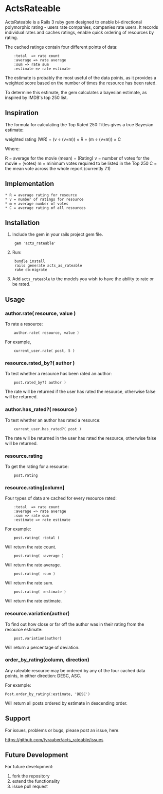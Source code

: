 # ActsRateable

ActsRateable is a Rails 3 ruby gem designed to enable bi-directional polymorphic rating - users rate companies, companies rate users.  It records individual rates and caches ratings, enable quick ordering of resources by rating.

The cached ratings contain four different points of data:

		:total  => rate count
		:average => rate average
		:sum => rate sum
		:estimate => rate estimate

The estimate is probably the most useful of the data points, as it provides a weighted score based on the number of times the resource has been rated.

To determine this estimate, the gem calculates a bayesian estimate, as inspired by IMDB's top 250 list.

## Inspiration

The formula for calculating the Top Rated 250 Titles gives a true Bayesian estimate:

weighted rating (WR) = (v ÷ (v+m)) × R + (m ÷ (v+m)) × C 

Where:

  R = average for the movie (mean) = (Rating)
  v = number of votes for the movie = (votes)
  m = minimum votes required to be listed in the Top 250
  C = the mean vote across the whole report (currently 7.1)

## Implementation

	* R = average rating for resource
	* v = number of ratings for resource
	* m = average number of votes
	* C = average rating of all resources

## Installation

1) Include the gem in your rails project gem file.

		gem 'acts_rateable'

2) Run:

		bundle install
		rails generate acts_as_rateable
		rake db:migrate

3) Add `acts_rateable` to the models you wish to have the ability to rate or be rated.

## Usage

### author.rate( resource, value )

To rate a resource:

		author.rate( resource, value )

For example,

		current_user.rate( post, 5 )

### resource.rated_by?( author )

To test whether a resource has been rated an author:

		post.rated_by?( author )

The rate will be returned if the user has rated the resource, otherwise false will be returned.

### author.has_rated?( resource )

To test whether an author has rated a resource:

		current_user.has_rated?( post )

The rate will be returned in the user has rated the resource, otherwise false will be returned.


### resource.rating

To get the rating for a resource:

		post.rating


### resource.rating[column]

Four types of data are cached for every resource rated: 

		:total  => rate count
		:average => rate average
		:sum => rate sum
		:estimate => rate estimate

For example:

		post.rating( :total )

Will return the rate count.

		post.rating( :average )

Will return the rate average.

		post.rating( :sum )

Will return the rate sum.

		post.rating( :estimate )

Will return the rate estimate.

### resource.variation(author)

To find out how close or far off the author was in their rating from the resource estimate:

		post.variation(author)

Will return a percentage of deviation.

### order_by_rating(column, direction)

Any rateable resource may be ordered by any of the four cached data points, in either direction: DESC, ASC.

For example:

	Post.order_by_rating(:estimate, 'DESC')

Will return all posts ordered by estimate in descending order.

## Support

For issues, problems or bugs, please post an issue, here:
  
  https://github.com/tyrauber/acts_rateable/issues

## Future Development

For future development:

  1) fork the repository
  2) extend the functionality
  3) issue pull request
